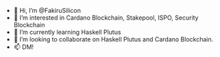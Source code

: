 - 👋 Hi, I’m @FakiruSilicon
- 👀 I’m interested in Cardano Blockchain, Stakepool, ISPO, Security Blockchain
- 🌱 I’m currently learning Haskell Plutus
- 💞️ I’m looking to collaborate on Haskell Plutus and Cardano Blockchain.
- 📫 DM!

<!---
FakiruSilicon/FakiruSilicon is a ✨ special ✨ repository because its `README.md` (this file) appears on your GitHub profile.
You can click the Preview link to take a look at your changes.
--->
